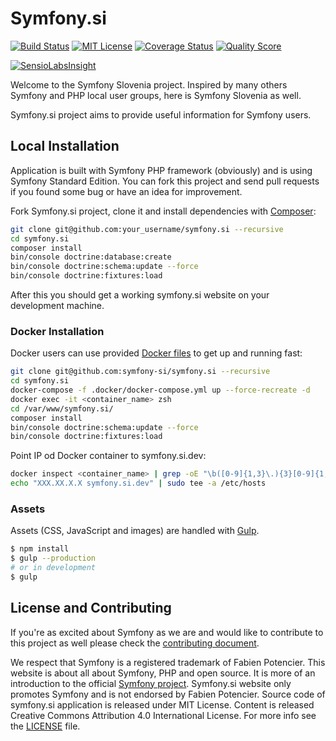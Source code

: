 # Symfony.si

[![Build Status](https://img.shields.io/travis/symfony-si/symfony.si/master.svg?style=flat-square)](https://travis-ci.org/symfony-si/symfony.si)
[![MIT License](https://img.shields.io/badge/license-MIT-brightgreen.svg?style=flat-square)](LICENSE)
[![Coverage Status](https://img.shields.io/scrutinizer/coverage/g/symfony-si/symfony.si.svg?style=flat-square)](https://scrutinizer-ci.com/g/symfony-si/symfony.si/code-structure)
[![Quality Score](https://img.shields.io/scrutinizer/g/symfony-si/symfony.si.svg?style=flat-square)](https://scrutinizer-ci.com/g/symfony-si/symfony.si)

[![SensioLabsInsight](https://insight.sensiolabs.com/projects/3d099459-fdfc-475e-a8a6-a5515429161c/big.png)](https://insight.sensiolabs.com/projects/3d099459-fdfc-475e-a8a6-a5515429161c)

Welcome to the Symfony Slovenia project. Inspired by many others Symfony and PHP
local user groups, here is Symfony Slovenia as well.

Symfony.si project aims to provide useful information for Symfony users.

## Local Installation

Application is built with Symfony PHP framework (obviously) and is using Symfony
Standard Edition. You can fork this project and send pull requests if you found
some bug or have an idea for improvement.

Fork Symfony.si project, clone it and install dependencies with
[Composer](https://getcomposer.org):

```bash
git clone git@github.com:your_username/symfony.si --recursive
cd symfony.si
composer install
bin/console doctrine:database:create
bin/console doctrine:schema:update --force
bin/console doctrine:fixtures:load
```

After this you should get a working symfony.si website on your development machine.

### Docker Installation

Docker users can use provided [Docker files](.docker) to get up and running fast:

```bash
git clone git@github.com:symfony-si/symfony.si --recursive
cd symfony.si
docker-compose -f .docker/docker-compose.yml up --force-recreate -d
docker exec -it <container_name> zsh
cd /var/www/symfony.si/
composer install
bin/console doctrine:schema:update --force
bin/console doctrine:fixtures:load
```

Point IP od Docker container to symfony.si.dev:

```bash
docker inspect <container_name> | grep -oE "\b([0-9]{1,3}\.){3}[0-9]{1,3}\b"
echo "XXX.XX.X.X symfony.si.dev" | sudo tee -a /etc/hosts
```

### Assets

Assets (CSS, JavaScript and images) are handled with [Gulp](http://gulpjs.com/).

```bash
$ npm install
$ gulp --production
# or in development
$ gulp
```

## License and Contributing

If you're as excited about Symfony as we are and would like to contribute to this
project as well please check the [contributing document](CONTRIBUTING.md).

We respect that Symfony is a registered trademark of Fabien Potencier. This website
is about all about Symfony, PHP and open source. It is more of an introduction to
the official [Symfony project](http://symfony.com). Symfony.si website only promotes
Symfony and is not endorsed by Fabien Potencier. Source code of symfony.si
application is released under MIT License. Content is released Creative Commons
Attribution 4.0 International License. For more info see the [LICENSE](LICENSE)
file.
